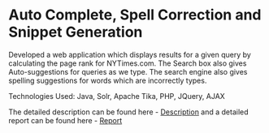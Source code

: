 # Auto Complete, Spell Correction and Snippet Generation

Developed a web application which displays results for a given query by calculating the page rank for NYTimes.com. The Search box also gives Auto-suggestions for queries as we type. The search engine also gives spelling suggestions for words which are incorrectly types. 

Technologies Used: Java, Solr, Apache Tika, PHP, JQuery, AJAX

The detailed description can be found here - [Description](https://github.com/krish1411995/InformationRetrieval/blob/master/AutoComplete-SpellCorrection-SnippetGeneration/HW5_Spellcorrect_Autocomplete_Snippets_description.pdf) and a detailed report can be found here - [Report](https://github.com/parthvaghani1995/Information-Retrieval-and-Web-Search-Engines/blob/master/AutoComplete-SpellCorrection-SnippetGeneration/Report.pdf)
